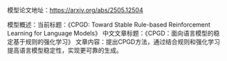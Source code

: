 模型论文地址：https://arxiv.org/abs/2505.12504

模型概述：当前标题：《CPGD: Toward Stable Rule-based Reinforcement Learning for Language Models》
中文文章标题：《CPGD：面向语言模型的稳定基于规则的强化学习》
文章内容：提出CPGD方法，通过结合规则和强化学习提高语言模型稳定性，实现更可靠的生成。
